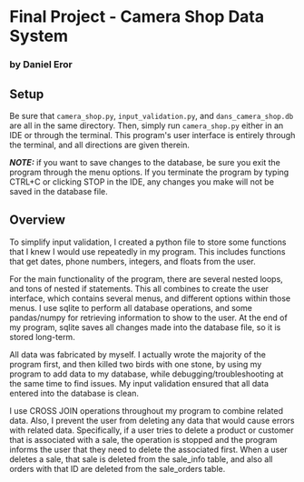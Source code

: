 # Final Project - Camera Shop Data System
### by Daniel Eror

## Setup
Be sure that `camera_shop.py`, `input_validation.py`, and `dans_camera_shop.db` are all in the same directory. Then, 
simply run `camera_shop.py` either in an IDE or through the terminal. This program's user interface is entirely through
the terminal, and all directions are given therein. 

___NOTE:___ if you want to save changes to the database, be sure you exit 
the program through the menu options. If you terminate the program by typing CTRL+C or clicking STOP in the IDE, any 
changes you make will not be saved in the database file. 

## Overview
To simplify input validation, I created a python file to store some functions that I knew I would use repeatedly in my 
program. This includes functions that get dates, phone numbers, integers, and floats from the user. 

For the main functionality of the program, there are several nested loops, and tons of nested if statements. This all 
combines to create the user interface, which contains several menus, and different options within those menus. I use 
sqlite to perform all database operations, and some pandas/numpy for retrieving information to show to the user. At the 
end of my program, sqlite saves all changes made into the database file, so it is stored long-term. 

All data was fabricated by myself. I actually wrote the majority of the program first, and then killed two birds with 
one stone, by using my program to add data to my database, while debugging/troubleshooting at the same time to find 
issues. My input validation ensured that all data entered into the database is clean. 

I use CROSS JOIN operations throughout my program to combine related data. Also, I prevent the user from deleting any
data that would cause errors with related data. Specifically, if a user tries to delete a product or customer that is 
associated with a sale, the operation is stopped and the program informs the user that they need to delete the 
associated first. When a user deletes a sale, that sale is deleted from the sale_info table, and also all orders with 
that ID are deleted from the sale_orders table. 
